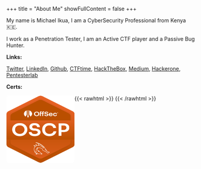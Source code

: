 +++
title = "About Me"
showFullContent = false
+++

My name is Michael Ikua, I am a CyberSecurity Professional from Kenya :kenya:.

I work as a Penetration Tester, I am an Active CTF player and a Passive Bug Hunter.

**Links:** 

[Twitter](https://twitter.com/ikuamike), [LinkedIn](https://www.linkedin.com/in/ikuamike), [Github](https://github.com/ikuamike), [CTFtime](https://ctftime.org/user/36989), [HackTheBox](https://app.hackthebox.eu/profile/23062), [Medium](https://ikuamike.medium.com/), [Hackerone](https://hackerone.com/ikuamike), [Pentesterlab](https://pentesterlab.com/profile/ikuamike)

**Certs:** 

{{< rawhtml >}}
<img  src="/img/offensive-security-certified-professional-oscp.png" alt="oscp" position="center" style="border-radius: 8px;float:left;" width="180" height="180"></img>
{{< /rawhtml >}}

